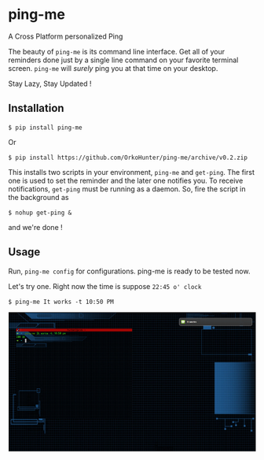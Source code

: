 # ping-me
A Cross Platform personalized Ping

The beauty of `ping-me` is its command line interface. Get all of your
reminders done just by a single line command on your favorite terminal
screen. `ping-me` will *surely* ping you at that time on your desktop.

Stay Lazy, Stay Updated !

## Installation

```
$ pip install ping-me
```
Or
```
$ pip install https://github.com/OrkoHunter/ping-me/archive/v0.2.zip
```

This installs two scripts in your environment, `ping-me` and `get-ping`. The
first one is used to set the reminder and the later one notifies you. To
receive notifications, `get-ping` must be running as a daemon. So, fire the
script in the background as

```
$ nohup get-ping &
```

and we're done !

## Usage

Run, `ping-me config` for configurations. ping-me is ready to be tested now.

Let's try one. Right now the time is suppose `22:45 o' clock`

```
$ ping-me It works -t 10:50 PM
```

![alt text](bin/itworks.png "Working Example")
